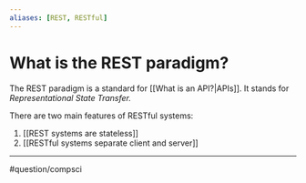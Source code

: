 ```yaml
---
aliases: [REST, RESTful]
---
```

# What is the REST paradigm?
The REST paradigm is a standard for [[What is an API?|APIs]]. It stands for *Representational State Transfer.* 

There are two main features of RESTful systems:
1. [[REST systems are stateless]]
2. [[RESTful systems separate client and server]]

---
#question/compsci 

[1]: https://www.codecademy.com/article/what-is-rest